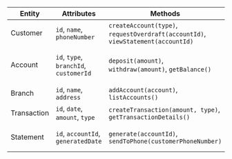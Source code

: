 | Entity          | Attributes                               | Methods                                                      | Relationships                              |
|------------------|-----------------------------------------|-------------------------------------------------------------|-------------------------------------------|
| Customer        | `id`, `name`, `phoneNumber`             | `createAccount(type)`, `requestOverdraft(accountId)`, `viewStatement(accountId)` | Has many Accounts                         |
| Account         | `id`, `type`, `branchId`, `customerId`  | `deposit(amount)`, `withdraw(amount)`, `getBalance()`        | Belongs to Customer, has many Transactions |
| Branch          | `id`, `name`, `address`                | `addAccount(account)`, `listAccounts()`                     | Has many Accounts                         |
| Transaction     | `id`, `date`, `amount`, `type`         | `createTransaction(amount, type)`, `getTransactionDetails()` | Belongs to Account                        |
| Statement       | `id`, `accountId`, `generatedDate`     | `generate(accountId)`, `sendToPhone(customerPhoneNumber)`    | Includes many Transactions                |


